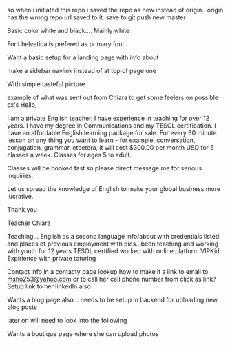 so when i initiated this repo i saved the repo as new instead of origin.. origin has the wrong repo url saved to it. 
save to git push new master

Basic color white and black…. Mainly white

Font helvetica is prefered  as primary font

Want a basic setup for a landing page with info about

make a sidebar navlink instead of at top of page one

With simple tasteful picture

example of what was sent out from Chiara to get some feelers on possible cx's
Hello,

I am a private English teacher.  I have experience in teaching for over 12 years.  I have my degree in Communications and my TESOL certification.  I have an affordable English learning package for sale.  For every 30 minute lesson on any thing you want to learn - for example, conversation, conjugation, grammar, etcetera, it will cost $300.00 per month USD for 5 classes a week.  Classes for ages 5 to adult.

Classes will be booked fast so please direct message me for serious inquiries.  

Let us spread the knowledge of English to make your global business more lucrative.

Thank you

Teacher Chiara


  


Teaching… English as a second language info/about with credentials  listed and places of previous employment with pics..
been teaching and working with youth for 12 years
TESOL certified
worked with online platform VIPKid 
Expirience with private toturing 

Contact info in a contacty page lookup how to make it a link to email to msho253@yahoo.com or to call her cell phone number from click as link?
Setup link to her linkedIn also

Wants a blog page also… needs to be setup in backend for uploading new blog posts


later on will need to look into the following

Wants a boutique page where she can upload photos



